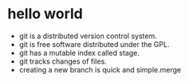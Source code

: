 # hello world
+ git is a distributed version control system.
+ git is free software distributed under the GPL.
+ git has a mutable index called stage.
+ git tracks changes of files.
+ creating a new branch is quick and simple.merge